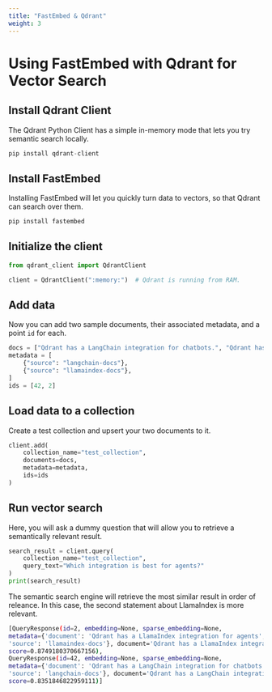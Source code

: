 ```yaml
---
title: "FastEmbed & Qdrant"
weight: 3
---
```


# Using FastEmbed with Qdrant for Vector Search

## Install Qdrant Client
The Qdrant Python Client has a simple in-memory mode that lets you try semantic search locally. 
```python
pip install qdrant-client
```

## Install FastEmbed
Installing FastEmbed will let you quickly turn data to vectors, so that Qdrant can search over them.
```python
pip install fastembed
```

## Initialize the client
```python
from qdrant_client import QdrantClient

client = QdrantClient(":memory:")  # Qdrant is running from RAM.
```

## Add data
Now you can add two sample documents, their associated metadata, and a point `id` for each. 

```python
docs = ["Qdrant has a LangChain integration for chatbots.", "Qdrant has a LlamaIndex integration for agents."]
metadata = [
    {"source": "langchain-docs"},
    {"source": "llamaindex-docs"},
]
ids = [42, 2]
```
## Load data to a collection
Create a test collection and upsert your two documents to it. 
```python
client.add(
    collection_name="test_collection",
    documents=docs,
    metadata=metadata,
    ids=ids
)
```
## Run vector search

Here, you will ask a dummy question that will allow you to retrieve a semantically relevant result. 

```python
search_result = client.query(
    collection_name="test_collection",
    query_text="Which integration is best for agents?"
)
print(search_result)
```
The semantic search engine will retrieve the most similar result in order of releance. In this case, the second statement about LlamaIndex is more relevant.

```bash
[QueryResponse(id=2, embedding=None, sparse_embedding=None, 
metadata={'document': 'Qdrant has a LlamaIndex integration for agents',
'source': 'llamaindex-docs'}, document='Qdrant has a LlamaIndex integration for agents.', 
score=0.8749180370667156), 
QueryResponse(id=42, embedding=None, sparse_embedding=None, 
metadata={'document': 'Qdrant has a LangChain integration for chatbots.', 
'source': 'langchain-docs'}, document='Qdrant has a LangChain integration for chatbots.', 
score=0.8351846822959111)]
```